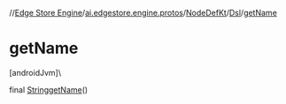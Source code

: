 //[Edge Store Engine](../../../../index.md)/[ai.edgestore.engine.protos](../../index.md)/[NodeDefKt](../index.md)/[Dsl](index.md)/[getName](get-name.md)

# getName

[androidJvm]\

final [String](https://developer.android.com/reference/kotlin/java/lang/String.html)[getName](get-name.md)()
